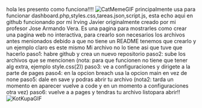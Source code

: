hola les presento como funciona!!!! ![CatMemeGIF](https://github.com/user-attachments/assets/06b7e329-0161-4483-9ab8-a4f291e77455)
principalmente usa para funcionar dashboard.php,styles.css,tareas.json,script.js, esta echo aqui en github funcionando por mi Irving Javier originalmente creado por mi profesor Jose Armando Vera.
Es una pagina para mostrarles como crear una pagina web no interactiva, para crearlo son necesarios los archivos antes menionados debido a que no tiene un README tenemos que crearlo y un ejemplo claro es este mismo
Mi archivo no lo tiene asi que tuve que hacerlo 
paso1: habre github y crea un nuevo repositorio
paso2: sube los archivos que se mencionen (nota: para que funcionen no tiene que tener alg extra, ejemplo style.css(2)) 
paso3: ve a configuraciones y dirigete a la parte de pages
paso4: en la opcion breach usa la opcion main en vez de none 
paso5: dale en save y podras abrir tu archivo (nota2: tarda un momento en aparecer vuelve a code y en un momento a configuraciones otra vez)
paso6: vuelve a a pages y tendras tu archivo listopara abrir!! ![KotKupaGIF](https://github.com/user-attachments/assets/38bf1270-eecc-46f0-b567-fde33023c617)

